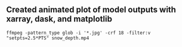 ## Created animated plot of model outputs with xarray, dask, and matplotlib

    ffmpeg -pattern_type glob -i '*.jpg' -crf 18 -filter:v "setpts=2.5*PTS" snow_depth.mp4
